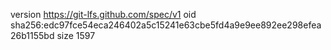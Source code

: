 version https://git-lfs.github.com/spec/v1
oid sha256:edc97fce54eca246402a5c15241e63cbe5fd4a9e9ee892ee298efea26b1155bd
size 1597
